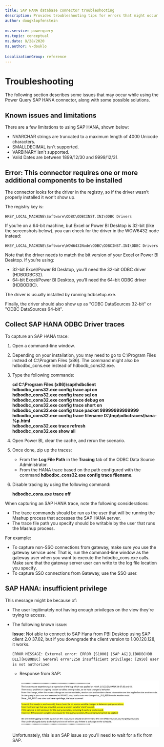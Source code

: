 ```yaml
---
title: SAP HANA database connector troubleshooting
description: Provides troubleshooting tips for errors that might occur when using Power Query to connect to an SAP HANA database.
author: dougklopfenstein

ms.service: powerquery
ms.topic: conceptual
ms.date: 8/28/2020
ms.author: v-douklo

LocalizationGroup: reference
---
```


# Troubleshooting

The following section describes some issues that may occur while using the Power Query SAP HANA connector, along with some possible solutions.

## Known issues and limitations

There are a few limitations to using SAP HANA, shown below:

- NVARCHAR strings are truncated to a maximum length of 4000 Unicode characters.
- SMALLDECIMAL isn't supported.
- VARBINARY isn't supported.
- Valid Dates are between 1899/12/30 and 9999/12/31.

## Error: This connector requires one or more additional components to be installed

The connector looks for the driver in the registry, so if the driver wasn’t properly installed it won’t show up.

The registry key is:

`HKEY_LOCAL_MACHINE\Software\ODBC\ODBCINST.INI\ODBC Drivers`

If you’re on a 64-bit machine, but Excel or Power BI Desktop is 32-bit (like the screenshots below), you can check for the driver in the WOW6432 node instead:

`HKEY_LOCAL_MACHINE\Software\WOW6432Node\ODBC\ODBCINST.INI\ODBC Drivers`

Note that the driver needs to match the bit version of your Excel or Power BI Desktop. If you’re using:

* 32-bit Excel/Power BI Desktop, you'll need the 32-bit ODBC driver (HDBODBC32).
* 64-bit Excel/Power BI Desktop, you'll need the 64-bit ODBC driver (HDBODBC).

The driver is usually installed by running hdbsetup.exe.

Finally, the driver should also show up as "ODBC DataSources 32-bit" or "ODBC DataSources 64-bit".

## Collect SAP HANA ODBC Driver traces

To capture an SAP HANA trace:  

1. Open a command-line window.

2. Depending on your installation, you may need to go to C:\Program Files instead of C:\Program Files (x86). The command might also be hdbodbc_cons.exe instead of hdbodb_cons32.exe.

3. Type the following commands:

   **cd C:\Program Files (x86)\sap\hdbclient<br/>
   hdbodbc_cons32.exe config trace api on<br/>
   hdbodbc_cons32.exe config trace sql on<br/>
   hdbodbc_cons32.exe config trace debug on<br/>
   hdbodbc_cons32.exe config trace short on<br/>
   hdbodbc_cons32.exe config trace packet 99999999999999<br/>
   hdbodbc_cons32.exe config trace filename D:\tmp\odbctraces\hana-%p.html<br/>
   hdbodbc_cons32.exe trace refresh<br/>
   hdbodbc_cons32.exe show all**

4. Open Power BI, clear the cache, and rerun the scenario.

5. Once done, zip up the traces:

   * From the **Log File Path** in the **Tracing** tab of the ODBC Data Source Administrator.
   * From the HANA trace based on the path configured with the command **hdbodbc_cons32.exe config trace filename**.

6. Disable tracing by using the following command:

   **hdbodbc_cons.exe trace off**

When capturing an SAP HANA trace, note the following considerations:

* The trace commands should be run as the user that will be running the Mashup process that accesses the SAP HANA server.
* The trace file path you specify should be writable by the user that runs the Mashup process.

For example:

* To capture non-SSO connections from gateway, make sure you use the gateway service user. That is, run the command-line window as the gateway user when you want to execute the hdodbc_cons.exe calls. Make sure that the gateway server user can write to the log file location you specify.
* To capture SSO connections from Gateway, use the SSO user.

## SAP HANA: insufficient privilege

This message might be because of:

* The user legitimately not having enough privileges on the view they're trying to access.
* The following known issue:

   **Issue**: Not able to connect to SAP Hana from PBI Desktop using SAP client 2.0 37.02, but if you downgrade the client version to 1.00.120.128, it works.

   `ERROR MESSAGE: External error: ERROR [S1000] [SAP AG][LIBODBCHDB DLL][HDBODBC] General error;258 insufficient privilege: [2950] user is not authorized`

   *  Response from SAP:

      ![SAP response to known issue](sap-hana-issue.png)

   Unfortunately, this is an SAP issue so you'll need to wait for a fix from SAP.



